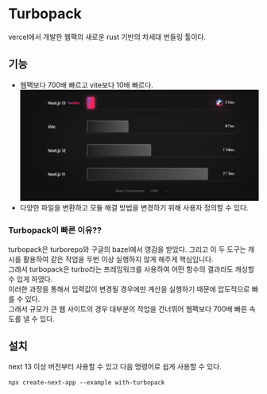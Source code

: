# Turbopack
vercel에서 개발한 웹팩의 새로운 rust 기반의 차세대 번들링 툴이다.
## 기능
- 웹팩보다 700배 빠르고 vite보다 10배 빠르다.
![사진](/asset/image.png)
- 다양한 파일을 변환하고 모듈 해결 방법을 변경하기 위해 사용자 정의할 수 있다.

### Turbopack이 빠른 이유??
turbopack은 turborepo와 구글의 bazel에서 영감을 받았다. 그리고 이 두 도구는 캐시를 활용하여 같은 작업을 두번 이상 실행하지 않게 해주게 핵심입니다.  
그래서 turbopack은 turbo라는 프레임워크를 사용하여 어떤 함수의 결과라도 캐싱할 수 있게 하였다.  
이러한 과정을 통해서 입력값이 변경될 경우에만 계산을 실행하기 때문에 압도적으로 빠를 수 있다.  
그래서 규모가 큰 웹 사이트의 경우 대부분의 작업을 건너뛰어 웹팩보다 700배 빠른 속도를 낼 수 있다.

## 설치
next 13 이상 버전부터 사용할 수 있고 다음 명령어로 쉽게 사용할 수 있다.
```
npx create-next-app --example with-turbopack
```
